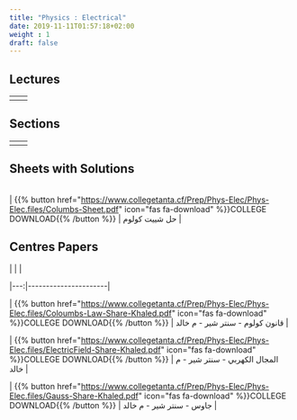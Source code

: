 ```yaml
---
title: "Physics : Electrical"
date: 2019-11-11T01:57:18+02:00
weight : 1
draft: false
---
```



## Lectures



|  | |
|---:|----------------------|
| || 


## Sections

|  | |
|---:|----------------------|
| || 

## Sheets with Solutions

|  | |
|---:|----------------------|

| {{% button href="https://www.collegetanta.cf/Prep/Phys-Elec/Phys-Elec.files/Columbs-Sheet.pdf" icon="fas fa-download" %}}COLLEGE DOWNLOAD{{% /button %}} | حل شييت كولوم    |



## Centres Papers 

|  | |

|---:|----------------------|

| {{% button href="https://www.collegetanta.cf/Prep/Phys-Elec/Phys-Elec.files/Coloumbs-Law-Share-Khaled.pdf" icon="fas fa-download" %}}COLLEGE DOWNLOAD{{% /button %}} | قانون كولوم - سنتر شير - م خالد    |

| {{% button href="https://www.collegetanta.cf/Prep/Phys-Elec/Phys-Elec.files/ElectricField-Share-Khaled.pdf" icon="fas fa-download" %}}COLLEGE DOWNLOAD{{% /button %}} |  المجال الكهربي - سنتر شير - م خالد    |


| {{% button href="https://www.collegetanta.cf/Prep/Phys-Elec/Phys-Elec.files/Gauss-Share-Khaled.pdf" icon="fas fa-download" %}}COLLEGE DOWNLOAD{{% /button %}} |  جاوس - سنتر شير - م خالد    |



